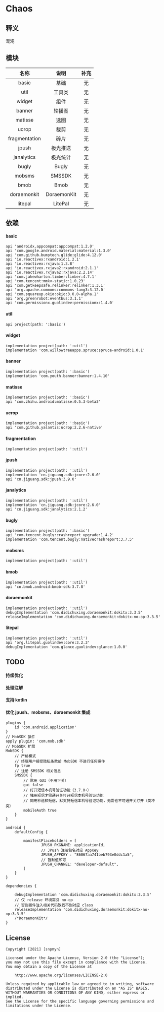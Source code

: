 # Chaos
## 释义
混沌
## 模块
| 名称 | 说明 | 补充 |
|:-:|:-:|:-:|
| basic | 基础 | 无 |
| util | 工具类 | 无 |
| widget | 组件 | 无 |
| banner | 轮播图 | 无 |
| matisse | 选图 | 无 |
| ucrop | 裁剪 | 无 |
| fragmentation | 碎片 | 无 |
| jpush | 极光推送 | 无 |
| janalytics | 极光统计 | 无 |
| bugly | Bugly | 无 |
| mobsms | SMSSDK | 无 |
| bmob | Bmob | 无 |
| doraemonkit | DoraemonKit | 无 |
| litepal | LitePal | 无 |
## 依赖
#### basic
```
api 'androidx.appcompat:appcompat:1.2.0'
api 'com.google.android.material:material:1.3.0'
api 'com.github.bumptech.glide:glide:4.12.0'
api 'io.reactivex:rxandroid:1.2.1'
api 'io.reactivex:rxjava:1.3.8'
api 'io.reactivex.rxjava2:rxandroid:2.1.1'
api 'io.reactivex.rxjava2:rxjava:2.2.14'
api 'com.jakewharton.timber:timber:4.7.1'
api 'com.tencent:mmkv-static:1.0.23'
api 'com.getkeepsafe.relinker:relinker:1.3.1'
api 'org.apache.commons:commons-lang3:3.12.0'
api 'com.squareup.okio:okio:3.0.0-alpha.1'
api 'org.greenrobot:eventbus:3.1.1'
api 'com.permissionx.guolindev:permissionx:1.4.0'
```
#### util
```
api project(path: ':basic')
```
#### widget
```
implementation project(path: ':util')
implementation 'com.willowtreeapps.spruce:spruce-android:1.0.1'
```
#### banner
```
implementation project(path: ':basic')
implementation 'com.youth.banner:banner:1.4.10'
```
#### matisse
```
implementation project(path: ':basic')
api 'com.zhihu.android:matisse:0.5.3-beta3'
```
#### ucrop
```
implementation project(path: ':basic')
api 'com.github.yalantis:ucrop:2.2.6-native'
```
#### fragmentation
```
implementation project(path: ':util')
```
#### jpush
```
implementation project(path: ':util')
implementation 'cn.jiguang.sdk:jcore:2.6.0'
api 'cn.jiguang.sdk:jpush:3.9.0'
```
#### janalytics
```
implementation project(path: ':util')
implementation 'cn.jiguang.sdk:jcore:2.6.0'
api 'cn.jiguang.sdk:janalytics:2.1.2'
```
#### bugly
```
implementation project(path: ':basic')
api 'com.tencent.bugly:crashreport_upgrade:1.4.2'
implementation 'com.tencent.bugly:nativecrashreport:3.7.5'
```
#### mobsms
```
implementation project(path: ':util')
```
#### bmob
```
implementation project(path: ':util')
api 'cn.bmob.android:bmob-sdk:3.7.8'
```
#### doraemonkit
```
implementation project(path: ':util')
debugImplementation 'com.didichuxing.doraemonkit:dokitx:3.3.5'
releaseImplementation 'com.didichuxing.doraemonkit:dokitx-no-op:3.3.5'
```
#### litepal
```
implementation project(path: ':util')
api 'org.litepal.guolindev:core:3.2.3'
debugImplementation 'com.glance.guolindev:glance:1.0.0'
```
## TODO
#### 持续优化
#### 处理注解
#### 支持 kotlin
#### 优化 jpush、mobsms、doraemonkit 集成
```
plugins {
    id 'com.android.application'
}
// MobSDK 插件
apply plugin: 'com.mob.sdk'
// MobSDK 扩展
MobSDK {
    // 严格模式
    // 终端用户接受隐私条款前 MobSDK 不进行任何操作
    fp true
    // 注册 SMSSDK 相关信息
    SMSSDK {
        // 默用 GUI（不用下关）
        gui false
        // 打开短信本机号验证功能（3.7.0+）
        // 独用短信才需通开关打开短信本机号验证功能
        // 同用秒验和短信，默支持短信本机号验证功能，无需也不可通开关打开（类冲突）
        mobileAuth true
    }
}

android {
    defaultConfig {
    
        manifestPlaceholders = [
                JPUSH_PKGNAME: applicationId,
                // JPush 注册包名对应 AppKey
                JPUSH_APPKEY : "86067aa741beb793e0ddc1a5",
                // 暂默值即可
                JPUSH_CHANNEL: "developer-default",
        ]
    }
}

dependencies {

    debugImplementation 'com.didichuxing.doraemonkit:dokitx:3.3.5'
    // 仅 release 环境需引 no-op
    // 否则插件注入相关代码致找不到对应 class
    releaseImplementation 'com.didichuxing.doraemonkit:dokitx-no-op:3.3.5'
    /*DoraemonKit*/
}
```
## License
```
Copyright [2021] [snpmyn]

Licensed under the Apache License, Version 2.0 (the "License");
you may not use this file except in compliance with the License.
You may obtain a copy of the License at

    http://www.apache.org/licenses/LICENSE-2.0

Unless required by applicable law or agreed to in writing, software
distributed under the License is distributed on an "AS IS" BASIS,
WITHOUT WARRANTIES OR CONDITIONS OF ANY KIND, either express or implied.
See the License for the specific language governing permissions and
limitations under the License.
```